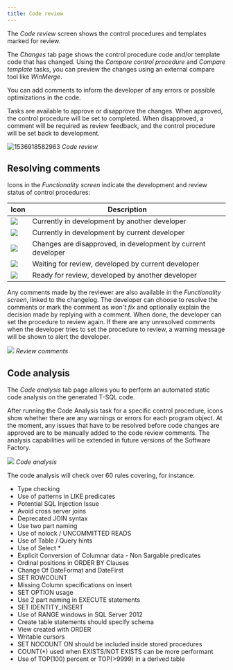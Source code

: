 ```yaml
---
title: Code review
---
```


The *Code review* screen shows the control procedures and templates marked for review.

The *Changes* tab page shows the control procedure code and/or template code that has changed. Using the *Compare control procedure* and *Compare template* tasks, you can preview the changes using an external compare tool like *WinMerge*.

You can add comments to inform the developer of any errors or possible optimizations in the code.

Tasks are available to approve or disapprove the changes. When approved, the control procedure will be set to completed. When disapproved, a comment will be required as review feedback, and the control procedure will be set back to development.

![1536918582963](assets/sf/1536918582963.png)
*Code review*

## Resolving comments

Icons in the *Functionality screen* indicate the development and review status of control procedures:

| Icon                           | Description                                                  |
| ------------------------------ | ------------------------------------------------------------ |
| ![](assets/sf/image285.png) | Currently in development by another developer                |
| ![](assets/sf/image286.png) | Currently in development by current developer                |
| ![](assets/sf/image287.png) | Changes are disapproved, in development by current developer |
| ![](assets/sf/image288.png) | Waiting for review, developed by current developer           |
| ![](assets/sf/image289.png) | Ready for review, developed by another developer             |

Any comments made by the reviewer are also available in the *Functionality screen*, linked to the changelog. The developer can choose to resolve the comments or mark the comment as *won't fix* and optionally explain the decision made by replying with a comment. When done, the developer can set the procedure to review again. If there are any unresolved comments when the developer tries to set the procedure to review, a warning message will be shown to alert the developer.

![](assets/sf/image284.png)
*Review comments*

## Code analysis

The *Code analysis* tab page allows you to perform an automated static code analysis on the generated T-SQL code.

After running the Code Analysis task for a specific control procedure, icons show whether there are any warnings or errors for each program object. At the moment, any issues that have to be resolved before code changes are approved are to be manually added to the code review comments. The analysis capabilities will be extended in future versions of the Software Factory.

![](assets/sf/image292.png)
*Code analysis*

The code analysis will check over 60 rules covering, for instance:

- Type checking
- Use of patterns in LIKE predicates
- Potential SQL Injection Issue
- Avoid cross server joins
- Deprecated JOIN syntax
- Use two part naming
- Use of nolock / UNCOMMITTED READS
- Use of Table / Query hints
- Use of Select \*
- Explicit Conversion of Columnar data - Non Sargable predicates
- Ordinal positions in ORDER BY Clauses
- Change Of DateFormat and DateFirst
- SET ROWCOUNT
- Missing Column specifications on insert
- SET OPTION usage
- Use 2 part naming in EXECUTE statements
- SET IDENTITY_INSERT
- Use of RANGE windows in SQL Server 2012
- Create table statements should specify schema
- View created with ORDER
- Writable cursors
- SET NOCOUNT ON should be included inside stored procedures
- COUNT(\*) used when EXISTS/NOT EXISTS can be more performant
- Use of TOP(100) percent or TOP(\>9999) in a derived table